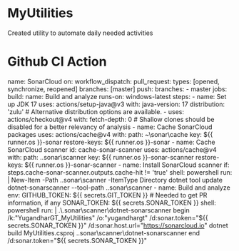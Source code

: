# MyUtilities
Created utility to automate daily needed activities
# Github CI Action
name: SonarCloud
on:
  workflow_dispatch:
  pull_request:
    types: [opened, synchronize, reopened]
    branches: [master]
  push:
    branches:
      - master
jobs:
  build:
    name: Build and analyze
    runs-on: windows-latest
    steps:
      - name: Set up JDK 17
        uses: actions/setup-java@v3
        with:
          java-version: 17
          distribution: 'zulu' # Alternative distribution options are available.
      - uses: actions/checkout@v4
        with:
          fetch-depth: 0  # Shallow clones should be disabled for a better relevancy of analysis
      - name: Cache SonarCloud packages
        uses: actions/cache@v4
        with:
          path: ~\sonar\cache
          key: ${{ runner.os }}-sonar
          restore-keys: ${{ runner.os }}-sonar
      - name: Cache SonarCloud scanner
        id: cache-sonar-scanner
        uses: actions/cache@v4
        with:
          path: .\.sonar\scanner
          key: ${{ runner.os }}-sonar-scanner
          restore-keys: ${{ runner.os }}-sonar-scanner
      - name: Install SonarCloud scanner
        if: steps.cache-sonar-scanner.outputs.cache-hit != 'true'
        shell: powershell
        run: |
          New-Item -Path .\.sonar\scanner -ItemType Directory
          dotnet tool update dotnet-sonarscanner --tool-path .\.sonar\scanner
      - name: Build and analyze
        env:
          GITHUB_TOKEN: ${{ secrets.GIT_TOKEN }}  # Needed to get PR information, if any
          SONAR_TOKEN: ${{ secrets.SONAR_TOKEN }}
        shell: powershell
        run: |
          .\.sonar\scanner\dotnet-sonarscanner begin /k:"YugandharGT_MyUtilities" /o:"yugandhargt" /d:sonar.token="${{ secrets.SONAR_TOKEN }}" /d:sonar.host.url="https://sonarcloud.io"
          dotnet build MyUtilities.csproj
          .\.sonar\scanner\dotnet-sonarscanner end /d:sonar.token="${{ secrets.SONAR_TOKEN }}"

